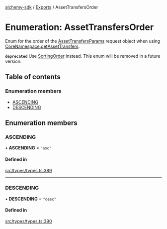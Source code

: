 [alchemy-sdk](../README.md) / [Exports](../modules.md) / AssetTransfersOrder

# Enumeration: AssetTransfersOrder

Enum for the order of the [AssetTransfersParams](../interfaces/AssetTransfersParams.md) request object when
using [CoreNamespace.getAssetTransfers](../classes/CoreNamespace.md#getassettransfers).

**`deprecated`** Use [SortingOrder](SortingOrder.md) instead. This enum will be removed in a
  future version.

## Table of contents

### Enumeration members

- [ASCENDING](AssetTransfersOrder.md#ascending)
- [DESCENDING](AssetTransfersOrder.md#descending)

## Enumeration members

### ASCENDING

• **ASCENDING** = `"asc"`

#### Defined in

[src/types/types.ts:389](https://github.com/alchemyplatform/alchemy-sdk-js/blob/80b6e91/src/types/types.ts#L389)

___

### DESCENDING

• **DESCENDING** = `"desc"`

#### Defined in

[src/types/types.ts:390](https://github.com/alchemyplatform/alchemy-sdk-js/blob/80b6e91/src/types/types.ts#L390)
